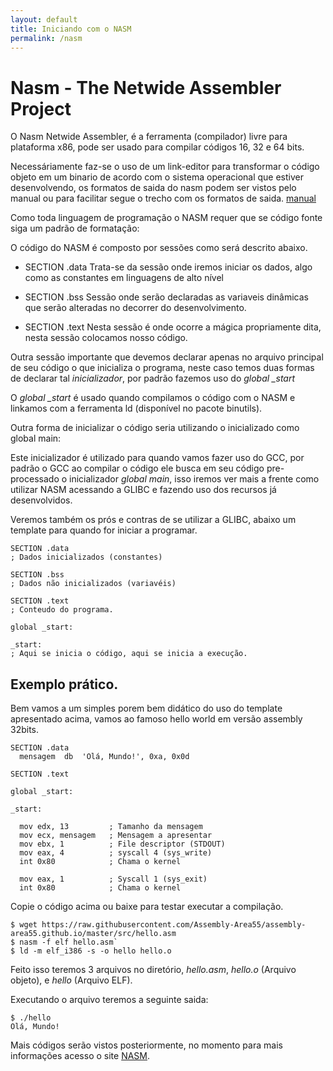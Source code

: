```yaml
---
layout: default
title: Iniciando com o NASM
permalink: /nasm
---
```


# Nasm - The Netwide Assembler Project

O Nasm Netwide Assembler, é a ferramenta (compilador) livre para plataforma x86, pode ser usado para compilar códigos 16, 32 e 64 bits.

Necessáriamente faz-se o uso de um link-editor para transformar o código objeto em um binario de acordo com o sistema operacional que estiver desenvolvendo, os formatos de saida do nasm podem ser vistos pelo manual ou para facilitar segue o trecho com os formatos de saida. [manual](nasm-output-format.md)

Como toda linguagem de programação o NASM requer que se código fonte siga um padrão de formatação:

O código do NASM é composto por sessões como será descrito abaixo.

* SECTION .data
Trata-se da sessão onde iremos iniciar os dados, algo como as constantes em linguagens de alto nível

* SECTION .bss
Sessão onde serão declaradas as variaveis dinâmicas que serão alteradas no decorrer do desenvolvimento.

* SECTION .text
Nesta sessão é onde ocorre a mágica propriamente dita, nesta sessão colocamos nosso código.


Outra sessão importante que devemos declarar apenas no arquivo principal de seu código o que inicializa o programa, neste caso temos duas formas de declarar tal *inicializador*, por padrão fazemos uso do *global _start*

O *global _start* é usado quando compilamos o código com o NASM e linkamos com a ferramenta ld (disponível no pacote binutils).

Outra forma de inicializar o código seria utilizando o inicializado como global main:

Este inicializador é utilizado para quando vamos fazer uso do GCC, por padrão o GCC ao compilar o código ele busca em seu código pre-processado o inicializador *global main*, isso iremos ver mais a frente como utilizar NASM acessando a GLIBC e fazendo uso dos recursos já desenvolvidos.

Veremos também os prós e contras de se utilizar a GLIBC, abaixo um template para quando for iniciar a programar.

```
SECTION .data
; Dados inicializados (constantes)

SECTION .bss
; Dados não inicializados (variavéis)

SECTION .text
; Conteudo do programa.

global _start:

_start:
; Aqui se inicia o código, aqui se inicia a execução.

```

## Exemplo prático.

Bem vamos a um simples porem bem didático do uso do template apresentado acima, vamos ao famoso hello world em versão assembly 32bits.

```
SECTION .data
  mensagem  db  'Olá, Mundo!', 0xa, 0x0d

SECTION .text

global _start:

_start:

  mov edx, 13         ; Tamanho da mensagem
  mov ecx, mensagem   ; Mensagem a apresentar
  mov ebx, 1          ; File descriptor (STDOUT)
  mov eax, 4          ; syscall 4 (sys_write)
  int 0x80            ; Chama o kernel

  mov eax, 1          ; Syscall 1 (sys_exit)
  int 0x80            ; Chama o kernel

```
Copie o código acima ou baixe para testar executar a compilação.

```
$ wget https://raw.githubusercontent.com/Assembly-Area55/assembly-area55.github.io/master/src/hello.asm
$ nasm -f elf hello.asm`
$ ld -m elf_i386 -s -o hello hello.o
```

Feito isso teremos 3 arquivos no diretório, *hello.asm*, *hello.o* (Arquivo objeto), e *hello* (Arquivo ELF).

Executando o arquivo teremos a seguinte saida:

```
$ ./hello
Olá, Mundo!
```

Mais códigos serão vistos posteriormente, no momento para mais informações acesso o site [NASM](http://www.nasm.us).
